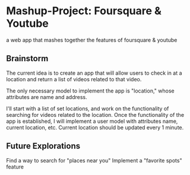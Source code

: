 # Mashup-Project: Foursquare & Youtube

a web app that mashes together the features of foursquare &amp; youtube

## Brainstorm

The current idea is to create an app that will allow users to check in at a location and return a list of videos related to that video. 

The only necessary model to implement the app is "location," whose attributes are name and address.

I'll start with a list of set locations, and work on the functionality of searching for videos related to the location. Once the functionality of the app is established, I will implement a user model with attributes name, current location, etc. Current location should be updated every 1 minute.

## Future Explorations
  
Find a way to search for "places near you" 
Implement a "favorite spots" feature
